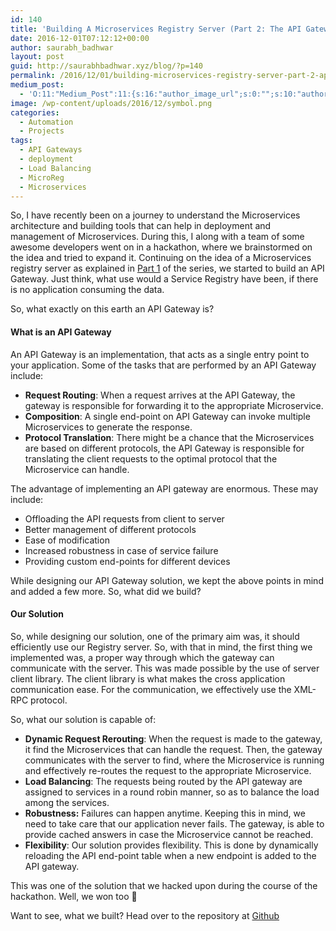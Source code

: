 ```yaml
---
id: 140
title: 'Building A Microservices Registry Server (Part 2: The API Gateway)'
date: 2016-12-01T07:12:12+00:00
author: saurabh_badhwar
layout: post
guid: http://saurabhbadhwar.xyz/blog/?p=140
permalink: /2016/12/01/building-microservices-registry-server-part-2-api-gateway/
medium_post:
  - 'O:11:"Medium_Post":11:{s:16:"author_image_url";s:0:"";s:10:"author_url";s:24:"https://medium.com/@h4xr";s:11:"byline_name";N;s:12:"byline_email";N;s:10:"cross_link";s:3:"yes";s:2:"id";s:12:"36fb1b3f3ebf";s:21:"follower_notification";s:3:"yes";s:7:"license";s:19:"all-rights-reserved";s:14:"publication_id";s:2:"-1";s:6:"status";s:6:"public";s:3:"url";s:101:"https://medium.com/@h4xr/building-a-microservices-registry-server-part-2-the-api-gateway-36fb1b3f3ebf";}'
image: /wp-content/uploads/2016/12/symbol.png
categories:
  - Automation
  - Projects
tags:
  - API Gateways
  - deployment
  - Load Balancing
  - MicroReg
  - Microservices
---
```

So, I have recently been on a journey to understand the Microservices architecture and building tools that can help in deployment and management of Microservices. During this, I along with a team of some awesome developers went on in a hackathon, where we brainstormed on the idea and tried to expand it. Continuing on the idea of a Microservices registry server as explained in <a href="http://saurabhbadhwar.xyz/blog/2016/11/19/building-microservices-registry-server-part-1-architecture/" target="_blank">Part 1</a> of the series, we started to build an API Gateway. Just think, what use would a Service Registry have been, if there is no application consuming the data.

So, what exactly on this earth an API Gateway is?

#### What is an API Gateway

An API Gateway is an implementation, that acts as a single entry point to your application. Some of the tasks that are performed by an API Gateway include:

  * **Request Routing**: When a request arrives at the API Gateway, the gateway is responsible for forwarding it to the appropriate Microservice.
  * **Composition**: A single end-point on API Gateway can invoke multiple Microservices to generate the response.
  * **Protocol Translation**: There might be a chance that the Microservices are based on different protocols, the API Gateway is responsible for translating the client requests to the optimal protocol that the Microservice can handle.

The advantage of implementing an API gateway are enormous. These may include:

  * Offloading the API requests from client to server
  * Better management of different protocols
  * Ease of modification
  * Increased robustness in case of service failure
  * Providing custom end-points for different devices

While designing our API Gateway solution, we kept the above points in mind and added a few more. So, what did we build?

#### Our Solution

So, while designing our solution, one of the primary aim was, it should efficiently use our Registry server. So, with that in mind, the first thing we implemented was, a proper way through which the gateway can communicate with the server. This was made possible by the use of server client library. The client library is what makes the cross application communication ease. For the communication, we effectively use the XML-RPC protocol.

So, what our solution is capable of:

  * **Dynamic Request Rerouting**: When the request is made to the gateway, it find the Microservices that can handle the request. Then, the gateway communicates with the server to find, where the Microservice is running and effectively re-routes the request to the appropriate Microservice.
  * **Load Balancing**: The requests being routed by the API gateway are assigned to services in a round robin manner, so as to balance the load among the services.
  * **Robustness:** Failures can happen anytime. Keeping this in mind, we need to take care that our application never fails. The gateway, is able to provide cached answers in case the Microservice cannot be reached.
  * **Flexibility**: Our solution provides flexibility. This is done by dynamically reloading the API end-point table when a new endpoint is added to the API gateway.

This was one of the solution that we hacked upon during the course of the hackathon. Well, we won too 🙂

Want to see, what we built? Head over to the repository at <a href="https://github.com/MicroReg/microreg-gateway" target="_blank">Github</a>